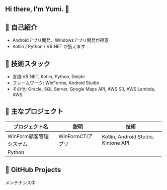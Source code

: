 ## Hi there, I'm Yumi. 👋

## 🔹 自己紹介
- Androidアプリ開発、Windowsアプリ開発が得意
- Kotlin / Python / VB.NET が扱えます

## 🔹 技術スタック
- 言語:VB.NET, Kotlin, Python, Delphi
- フレームワーク: WinForms, Android Studio
- その他: Oracle, SQL Server, Google Maps API, AWS S3, AWS Lambda, AWS 

## 🔹 主なプロジェクト
| プロジェクト名 | 説明 | 技術 |
|---|---|---|
| WinForm顧客管理システム | WinFormCTIアプリ | Kotlin, Android Studio, Kintone API |
| Python |

## 🔹 GitHub Projects
メンテナンス中
